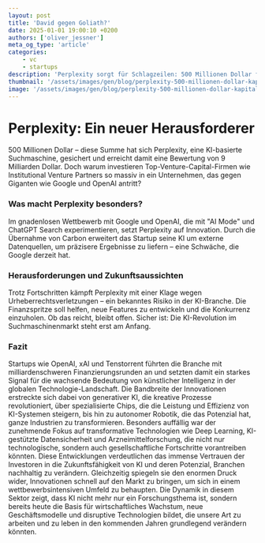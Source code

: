 ```yaml
---
layout: post
title: 'David gegen Goliath?'
date: 2025-01-01 19:00:10 +0200
authors: ['oliver_jessner']
meta_og_type: 'article'
categories:
    - vc
    - startups
description: 'Perplexity sorgt für Schlagzeilen: 500 Millionen Dollar frisches Kapital katapultieren den KI-pionier auf eine Bewertung von 9 Milliarden.'
thumbnail: '/assets/images/gen/blog/perplexity-500-millionen-dollar-kapital/header_thumbnail.webp'
image: '/assets/images/gen/blog/perplexity-500-millionen-dollar-kapital/header.webp'
---
```


# Perplexity: Ein neuer Herausforderer

500 Millionen Dollar – diese Summe hat sich Perplexity, eine KI-basierte Suchmaschine, gesichert und erreicht damit eine Bewertung von 9 Milliarden Dollar. Doch warum investieren Top-Venture-Capital-Firmen wie Institutional Venture Partners so massiv in ein Unternehmen, das gegen Giganten wie Google und OpenAI antritt?

### Was macht Perplexity besonders?

Im gnadenlosen Wettbewerb mit Google und OpenAI, die mit "AI Mode" und ChatGPT Search experimentieren, setzt Perplexity auf Innovation. Durch die Übernahme von Carbon erweitert das Startup seine KI um externe Datenquellen, um präzisere Ergebnisse zu liefern – eine Schwäche, die Google derzeit hat.

### Herausforderungen und Zukunftsaussichten

Trotz Fortschritten kämpft Perplexity mit einer Klage wegen Urheberrechtsverletzungen – ein bekanntes Risiko in der KI-Branche. Die Finanzspritze soll helfen, neue Features zu entwickeln und die Konkurrenz einzuholen. Ob das reicht, bleibt offen. Sicher ist: Die KI-Revolution im Suchmaschinenmarkt steht erst am Anfang.

### Fazit

Startups wie OpenAI, xAI und Tenstorrent führten die Branche mit milliardenschweren Finanzierungsrunden an und setzten damit ein starkes Signal für die wachsende Bedeutung von künstlicher Intelligenz in der globalen Technologie-Landschaft. Die Bandbreite der Innovationen erstreckte sich dabei von generativer KI, die kreative Prozesse revolutioniert, über spezialisierte Chips, die die Leistung und Effizienz von KI-Systemen steigern, bis hin zu autonomer Robotik, die das Potenzial hat, ganze Industrien zu transformieren. Besonders auffällig war der zunehmende Fokus auf transformative Technologien wie Deep Learning, KI-gestützte Datensicherheit und Arzneimittelforschung, die nicht nur technologische, sondern auch gesellschaftliche Fortschritte vorantreiben könnten. Diese Entwicklungen verdeutlichen das immense Vertrauen der Investoren in die Zukunftsfähigkeit von KI und deren Potenzial, Branchen nachhaltig zu verändern. Gleichzeitig spiegeln sie den enormen Druck wider, Innovationen schnell auf den Markt zu bringen, um sich in einem wettbewerbsintensiven Umfeld zu behaupten. Die Dynamik in diesem Sektor zeigt, dass KI nicht mehr nur ein Forschungsthema ist, sondern bereits heute die Basis für wirtschaftliches Wachstum, neue Geschäftsmodelle und disruptive Technologien bildet, die unsere Art zu arbeiten und zu leben in den kommenden Jahren grundlegend verändern könnten.
